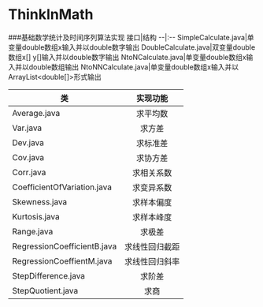 # ThinkInMath
###基础数学统计及时间序列算法实现
接口|结构
--|:--
SimpleCalculate.java|单变量double数组x输入并以double数字输出
DoubleCalculate.java|双变量double数组x[] y[]输入并以double数字输出
NtoNCalculate.java|单变量double数组x输入并以double数组输出
NtoNNCalculate.java|单变量double数组x输入并以ArrayList<double[]>形式输出

类|实现功能
--|:--:
Average.java|求平均数
Var.java|求方差
Dev.java|求标准差
Cov.java|求协方差
Corr.java|求相关系数
CoefficientOfVariation.java|求变异系数
Skewness.java|求样本偏度
Kurtosis.java|求样本峰度
Range.java|求极差
RegressionCoefficientB.java|求线性回归截距
RegressionCoeffientM.java|求线性回归斜率
StepDifference.java|求阶差
StepQuotient.java|求商
